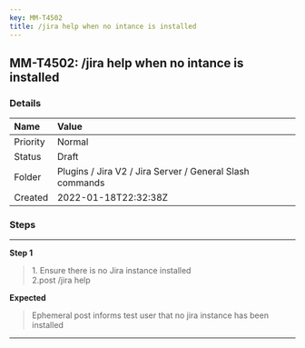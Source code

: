 ```yaml
---
key: MM-T4502
title: /jira help when no intance is installed
---
```


## MM-T4502: /jira help when no intance is installed

### Details

| Name     | Value                                                    |
| :------- | :------------------------------------------------------- |
| Priority | Normal                                                   |
| Status   | Draft                                                    |
| Folder   | Plugins / Jira V2 / Jira Server / General Slash commands |
| Created  | 2022-01-18T22:32:38Z                                     |

### Steps

<hr/>

**Step 1**

> <article>1. Ensure there is no Jira instance installed<br />2.post /jira help</article>

**Expected**

> <article>Ephemeral post informs test user that no jira instance has been installed</article>

<hr/>
